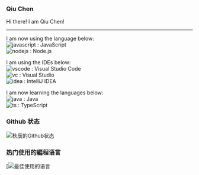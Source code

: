 ### Qiu Chen

Hi there! I am Qiu Chen!  

---

I am now using the language below:  
![javascript](https://badges.aleen42.com/src/javascript.svg) : JavaScript  
![nodejs](https://badges.aleen42.com/src/node.svg) : Node.js  

I am using the IDEs below:  
![vscode](https://badges.aleen42.com/src/visual_studio_code.svg) : Visual Studio Code  
![vc](https://badges.aleen42.com/src/visual_studio.svg) : Visual Studio  
![idea](https://badges.aleen42.com/src/idea.svg) : IntelliJ IDEA

I am now learning the languages below:  
![java](https://badges.aleen42.com/src/java.svg) : Java  
![ts](https://badges.aleen42.com/src/typescript.svg) : TypeScript  

### Github 状态
![秋辰的Github状态](https://github-readme-stats.vercel.app/api/?username=xXQiuChenXx&show_icons=true&bg_color=23272A&title_color=FF73F1&text_color=FFC0CB&icon_color=9B84EE&count_private=true&include_all_commits=true&border_color=9B84EE&border_radius=10)

### 热门使用的編程语言
[![最佳使用的语言](https://github-readme-stats.vercel.app/api/top-langs/?username=xXQiuChenXx&show_icons=true&bg_color=23272A&title_color=FFC0CB&text_color=FFC0CB&icon_color=9B84EE&count_private=true&include_all_commits=true&border_color=43B581&border_radius=10)
